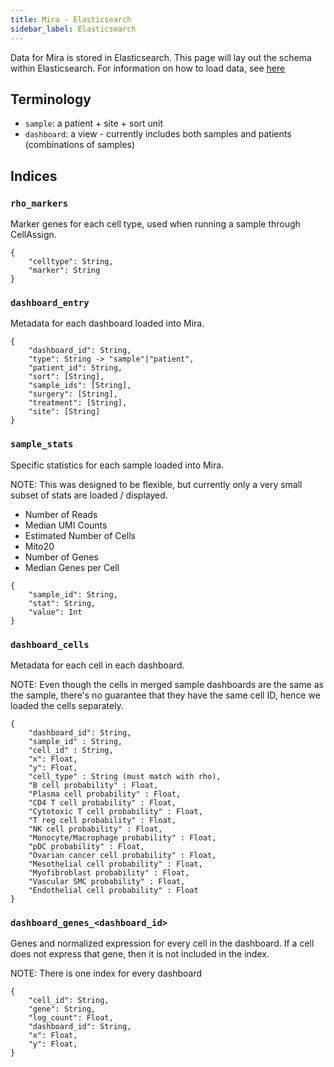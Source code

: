 ```yaml
---
title: Mira - Elasticsearch
sidebar_label: Elasticsearch
---
```


Data for Mira is stored in Elasticsearch. This page will lay out the schema within Elasticsearch. For information on how to load data, see [here](mira/loading-data.md)

## Terminology

- `sample`: a patient + site + sort unit
- `dashboard`: a view - currently includes both samples and patients (combinations of samples)

## Indices

### `rho_markers`

Marker genes for each cell type, used when running a sample through CellAssign.

```
{
    "celltype": String,
    "marker": String
}
```

### `dashboard_entry`

Metadata for each dashboard loaded into Mira.

```
{
    "dashboard_id": String,
    "type": String -> "sample"|"patient",
    "patient_id": String,
    "sort": [String],
    "sample_ids": [String],
    "surgery": [String],
    "treatment": [String],
    "site": [String]
}
```

### `sample_stats`

Specific statistics for each sample loaded into Mira.

NOTE: This was designed to be flexible, but currently only a very small subset of stats are loaded / displayed.

- Number of Reads
- Median UMI Counts
- Estimated Number of Cells
- Mito20
- Number of Genes
- Median Genes per Cell

```
{
    "sample_id": String,
    "stat": String,
    "value": Int
}
```

### `dashboard_cells`

Metadata for each cell in each dashboard.

NOTE: Even though the cells in merged sample dashboards are the same as the sample, there's no guarantee that they have the same cell ID, hence we loaded the cells separately.

```
{
    "dashboard_id": String,
    "sample_id" : String,
    "cell_id" : String,
    "x": Float,
    "y": Float,
    "cell_type" : String (must match with rho),
    "B cell probability" : Float,
    "Plasma cell probability" : Float,
    "CD4 T cell probability" : Float,
    "Cytotoxic T cell probability" : Float,
    "T reg cell probability" : Float,
    "NK cell probability" : Float,
    "Monocyte/Macrophage probability" : Float,
    "pDC probability" : Float,
    "Ovarian cancer cell probability" : Float,
    "Mesothelial cell probability" : Float,
    "Myofibroblast probability" : Float,
    "Vascular SMC probability" : Float,
    "Endothelial cell probability" : Float
}
```

### `dashboard_genes_<dashboard_id>`

Genes and normalized expression for every cell in the dashboard. If a cell does not express that gene, then it is not included in the index.

NOTE: There is one index for every dashboard

```
{
    "cell_id": String,
    "gene": String,
    "log_count": Float,
    "dashboard_id": String,
    "x": Float,
    "y": Float,
}
```
